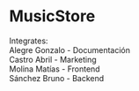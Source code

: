 # MusicStore
Integrates: <br>
Alegre Gonzalo - Documentación<br>
Castro Abril - Marketing<br>
Molina Matías - Frontend<br>
Sánchez Bruno - Backend
